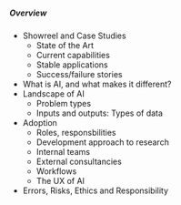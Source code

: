 <h5> Overview </h5>

<ul class="agenda">
  <li> Showreel and Case Studies 
    <ul class="sub-agenda">
      <li>State of the Art</li>
      <li>Current capabilities</li>
      <li>Stable applications</li>
      <li>Success/failure stories</li>
    </ul>
  </li>
  <li> What is AI, and what makes it different? </li>
  <li> Landscape of AI 
    <ul class="sub-agenda">
      <li> Problem types </li>
      <li> Inputs and outputs: Types of data </li>
    </ul>
  </li>
  <li> Adoption 
    <ul class="sub-agenda">
      <li> Roles, responsbilities </li>
      <li> Development approach to research </li>
      <li> Internal teams </li>
      <li> External consultancies </li>
      <li> Workflows </li>
      <li> The UX of AI </li>
    </ul>
  </li>
  <li> Errors, Risks, Ethics and Responsibility </li>
</ul>
